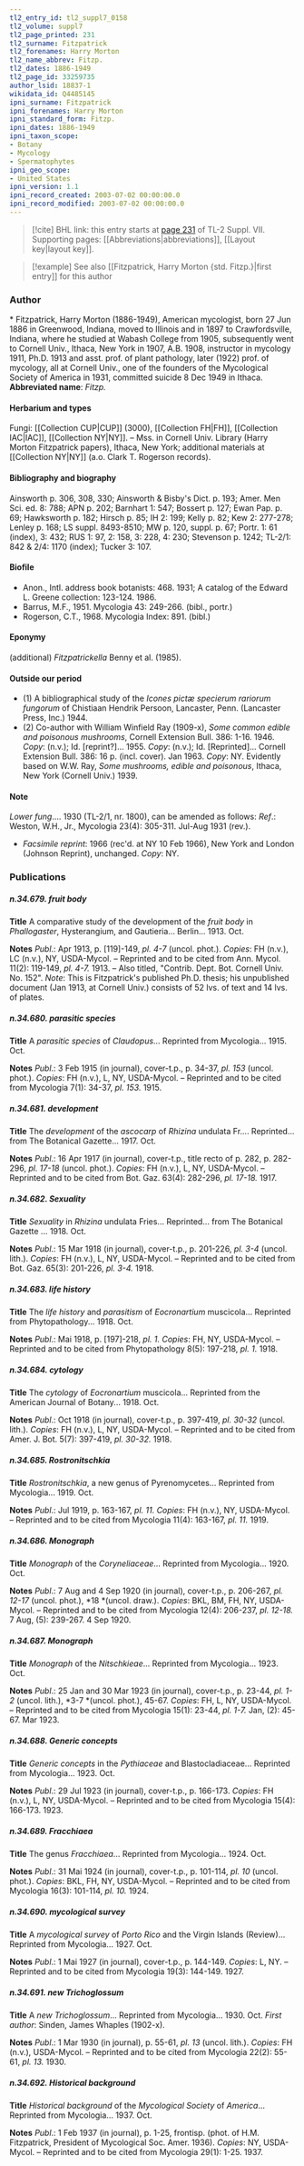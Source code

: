 ```yaml
---
tl2_entry_id: tl2_suppl7_0158
tl2_volume: suppl7
tl2_page_printed: 231
tl2_surname: Fitzpatrick
tl2_forenames: Harry Morton
tl2_name_abbrev: Fitzp.
tl2_dates: 1886-1949
tl2_page_id: 33259735
author_lsid: 18837-1
wikidata_id: Q4485145
ipni_surname: Fitzpatrick
ipni_forenames: Harry Morton
ipni_standard_form: Fitzp.
ipni_dates: 1886-1949
ipni_taxon_scope: 
- Botany
- Mycology
- Spermatophytes
ipni_geo_scope: 
- United States
ipni_version: 1.1
ipni_record_created: 2003-07-02 00:00:00.0
ipni_record_modified: 2003-07-02 00:00:00.0
---
```



> [!cite] BHL link: this entry starts at [page 231](https://www.biodiversitylibrary.org/page/33259735) of TL-2 Suppl. VII.
> Supporting pages: [[Abbreviations|abbreviations]], [[Layout key|layout key]].

> [!example] See also [[Fitzpatrick, Harry Morton {std. Fitzp.}|first entry]] for this author

### Author

\* Fitzpatrick, Harry Morton (1886-1949), American mycologist, born 27 Jun 1886 in Greenwood, Indiana, moved to Illinois and in 1897 to Crawfordsville, Indiana, where he studied at Wabash College from 1905, subsequently went to Cornell Univ., Ithaca, New York in 1907, A.B. 1908, instructor in mycology 1911, Ph.D. 1913 and asst. prof. of plant pathology, later (1922) prof. of mycology, all at Cornell Univ., one of the founders of the Mycological Society of America in 1931, committed suicide 8 Dec 1949 in Ithaca. 
**Abbreviated name**: *Fitzp.*

#### Herbarium and types

Fungi: [[Collection CUP|CUP]] (3000), [[Collection FH|FH]], [[Collection IAC|IAC]], [[Collection NY|NY]]. – Mss. in Cornell Univ. Library (Harry Morton Fitzpatrick papers), Ithaca, New York; additional materials at [[Collection NY|NY]] (a.o. Clark T. Rogerson records).

#### Bibliography and biography

Ainsworth p. 306, 308, 330; Ainsworth & Bisby's Dict. p. 193; Amer. Men Sci. ed. 8: 788; APN p. 202; Barnhart 1: 547; Bossert p. 127; Ewan Pap. p. 69; Hawksworth p. 182; Hirsch p. 85; IH 2: 199; Kelly p. 82; Kew 2: 277-278; Lenley p. 168; LS suppl. 8493-8510; MW p. 120, suppl. p. 67; Portr. 1: 61 (index), 3: 432; RUS 1: 97, 2: 158, 3: 228, 4: 230; Stevenson p. 1242; TL-2/1: 842 & 2/4: 1170 (index); Tucker 3: 107.

#### Biofile

- Anon., Intl. address book botanists: 468. 1931; A catalog of the Edward L. Greene collection: 123-124. 1986.
- Barrus, M.F., 1951. Mycologia 43: 249-266. (bibl., portr.)
- Rogerson, C.T., 1968. Mycologia Index: 891. (bibl.)

#### Eponymy

(additional) *Fitzpatrickella* Benny et al. (1985).

#### Outside our period

- (1) A bibliographical study of the *Icones pictæ specierum rariorum fungorum* of Chistiaan Hendrik Persoon, Lancaster, Penn. (Lancaster Press, Inc.) 1944.
- (2) Co-author with William Winfield Ray (1909-x), *Some common edible and poisonous mushrooms*, Cornell Extension Bull. 386: 1-16. 1946. *Copy*: (n.v.); Id. \[reprint?\]... 1955. *Copy*: (n.v.); Id. \[Reprinted\]... Cornell Extension Bull. 386: 16 p. (incl. cover). Jan 1963. *Copy*: NY. Evidently based on W.W. Ray, *Some mushrooms, edible and poisonous*, Ithaca, New York (Cornell Univ.) 1939.

#### Note

*Lower fung*.... 1930 (TL-2/1, nr. 1800), can be amended as follows:
*Ref*.: Weston, W.H., Jr., Mycologia 23(4): 305-311. Jul-Aug 1931 (rev.).
- *Facsimile reprint*: 1966 (rec'd. at NY 10 Feb 1966), New York and London (Johnson Reprint), unchanged. *Copy*: NY.

### Publications

##### n.34.679. fruit body

**Title**
A comparative study of the development of the *fruit body* in *Phallogaster*, Hysterangium, and Gautieria... Berlin... 1913. Oct.

**Notes**
*Publ*.: Apr 1913, p. \[119\]-149, *pl. 4-7* (uncol. phot.). *Copies*: FH (n.v.), LC (n.v.), NY, USDA-Mycol. – Reprinted and to be cited from Ann. Mycol. 11(2): 119-149, *pl. 4-7.* 1913. – Also titled, "Contrib. Dept. Bot. Cornell Univ. No. 152".
*Note*: This is Fitzpatrick's published Ph.D. thesis; his unpublished document (Jan 1913, at Cornell Univ.) consists of 52 lvs. of text and 14 lvs. of plates.

##### n.34.680. parasitic species

**Title**
A *parasitic species* of *Claudopus*... Reprinted from Mycologia... 1915. Oct.

**Notes**
*Publ*.: 3 Feb 1915 (in journal), cover-t.p., p. 34-37, *pl. 153* (uncol. phot.). *Copies*: FH (n.v.), L, NY, USDA-Mycol. – Reprinted and to be cited from Mycologia 7(1): 34-37, *pl. 153.* 1915.

##### n.34.681. development

**Title**
The *development* of the *ascocarp* of *Rhizina* undulata Fr.... Reprinted... from The Botanical Gazette... 1917. Oct.

**Notes**
*Publ*.: 16 Apr 1917 (in journal), cover-t.p., title recto of p. 282, p. 282-296, *pl. 17-18* (uncol. phot.). *Copies*: FH (n.v.), L, NY, USDA-Mycol. – Reprinted and to be cited from Bot. Gaz. 63(4): 282-296, *pl. 17-18.* 1917.

##### n.34.682. Sexuality

**Title**
*Sexuality* in *Rhizina* undulata Fries... Reprinted... from The Botanical Gazette ... 1918. Oct.

**Notes**
*Publ*.: 15 Mar 1918 (in journal), cover-t.p., p. 201-226, *pl. 3-4* (uncol. lith.). *Copies*: FH (n.v.), L, NY, USDA-Mycol. – Reprinted and to be cited from Bot. Gaz. 65(3): 201-226, *pl. 3-4.* 1918.

##### n.34.683. life history

**Title**
The *life history* and *parasitism* of *Eocronartium* muscicola... Reprinted from Phytopathology... 1918. Oct.

**Notes**
*Publ*.: Mai 1918, p. \[197\]-218, *pl. 1. Copies*: FH, NY, USDA-Mycol. – Reprinted and to be cited from Phytopathology 8(5): 197-218, *pl. 1.* 1918.

##### n.34.684. cytology

**Title**
The *cytology* of *Eocronartium* muscicola... Reprinted from the American Journal of Botany... 1918. Oct.

**Notes**
*Publ*.: Oct 1918 (in journal), cover-t.p., p. 397-419, *pl. 30-32* (uncol. lith.). *Copies*: FH (n.v.), L, NY, USDA-Mycol. – Reprinted and to be cited from Amer. J. Bot. 5(7): 397-419, *pl. 30-32.* 1918.

##### n.34.685. Rostronitschkia

**Title**
*Rostronitschkia*, a new genus of Pyrenomycetes... Reprinted from Mycologia... 1919. Oct.

**Notes**
*Publ*.: Jul 1919, p. 163-167, *pl. 11. Copies*: FH (n.v.), NY, USDA-Mycol. – Reprinted and to be cited from Mycologia 11(4): 163-167, *pl. 11.* 1919.

##### n.34.686. Monograph

**Title**
*Monograph* of the *Coryneliaceae*... Reprinted from Mycologia... 1920. Oct.

**Notes**
*Publ*.: 7 Aug and 4 Sep 1920 (in journal), cover-t.p., p. 206-267, *pl. 12-17* (uncol. phot.), *18 *(uncol. draw.). *Copies*: BKL, BM, FH, NY, USDA-Mycol. – Reprinted and to be cited from Mycologia 12(4): 206-237, *pl. 12-18.* 7 Aug, (5): 239-267. 4 Sep 1920.

##### n.34.687. Monograph

**Title**
*Monograph* of the *Nitschkieae*... Reprinted from Mycologia... 1923. Oct.

**Notes**
*Publ*.: 25 Jan and 30 Mar 1923 (in journal), cover-t.p., p. 23-44, *pl. 1-2* (uncol. lith.), *3-7 *(uncol. phot.), 45-67. *Copies*: FH, L, NY, USDA-Mycol. – Reprinted and to be cited from Mycologia 15(1): 23-44, *pl. 1-7.* Jan, (2): 45-67. Mar 1923.

##### n.34.688. Generic concepts

**Title**
*Generic concepts* in the *Pythiaceae* and Blastocladiaceae... Reprinted from Mycologia... 1923. Oct.

**Notes**
*Publ*.: 29 Jul 1923 (in journal), cover-t.p., p. 166-173. *Copies*: FH (n.v.), L, NY, USDA-Mycol. – Reprinted and to be cited from Mycologia 15(4): 166-173. 1923.

##### n.34.689. Fracchiaea

**Title**
The genus *Fracchiaea*... Reprinted from Mycologia... 1924. Oct.

**Notes**
*Publ*.: 31 Mai 1924 (in journal), cover-t.p., p. 101-114, *pl. 10* (uncol. phot.). *Copies*: BKL, FH, NY, USDA-Mycol. – Reprinted and to be cited from Mycologia 16(3): 101-114, *pl. 10.* 1924.

##### n.34.690. mycological survey

**Title**
A *mycological survey* of *Porto Rico* and the Virgin Islands (Review)... Reprinted from Mycologia... 1927. Oct.

**Notes**
*Publ*.: 1 Mai 1927 (in journal), cover-t.p., p. 144-149. *Copies*: L, NY. – Reprinted and to be cited from Mycologia 19(3): 144-149. 1927.

##### n.34.691. new Trichoglossum

**Title**
A *new Trichoglossum*... Reprinted from Mycologia... 1930. Oct. *First author*: Sinden, James Whaples (1902-x).

**Notes**
*Publ*.: 1 Mar 1930 (in journal), p. 55-61, *pl. 13* (uncol. lith.). *Copies*: FH (n.v.), USDA-Mycol. – Reprinted and to be cited from Mycologia 22(2): 55-61, *pl. 13.* 1930.

##### n.34.692. Historical background

**Title**
*Historical background* of the *Mycological Society* of *America*... Reprinted from Mycologia... 1937. Oct.

**Notes**
*Publ*.: 1 Feb 1937 (in journal), p. 1-25, frontisp. (phot. of H.M. Fitzpatrick, President of Mycological Soc. Amer. 1936). *Copies*: NY, USDA-Mycol. – Reprinted and to be cited from Mycologia 29(1): 1-25. 1937.

